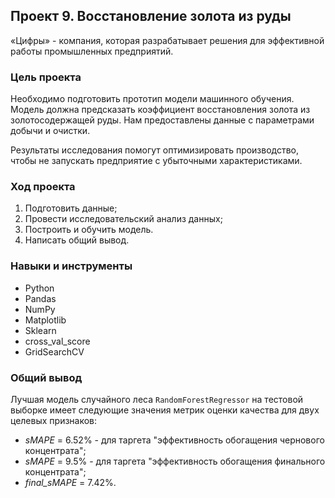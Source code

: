 ## Проект 9. Восстановление золота из руды

«Цифры» - компания, которая разрабатывает решения для эффективной работы промышленных предприятий.

### Цель проекта

Необходимо подготовить прототип модели машинного обучения. Модель должна предсказать коэффициент восстановления золота из золотосодержащей руды. Нам предоставлены данные с параметрами добычи и очистки.

Результаты исследования помогут оптимизировать производство, чтобы не запускать предприятие с убыточными характеристиками.


### Ход проекта

1. Подготовить данные;
2. Провести исследовательский анализ данных;
3. Построить и обучить модель.
4. Написать общий вывод.


### Навыки и инструменты

- Python
- Pandas
- NumPy
- Matplotlib
- Sklearn
- cross_val_score
- GridSearchCV


### Общий вывод

Лучшая модель случайного леса `RandomForestRegressor` на тестовой выборке имеет следующие значения метрик оценки качества для двух целевых признаков:
- *sMAPE* = 6.52% - для таргета "эффективность обогащения чернового концентрата";
- *sMAPE* = 9.5% - для таргета "эффективность обогащения финального концентрата";
- *final_sMAPE* = 7.42%.
